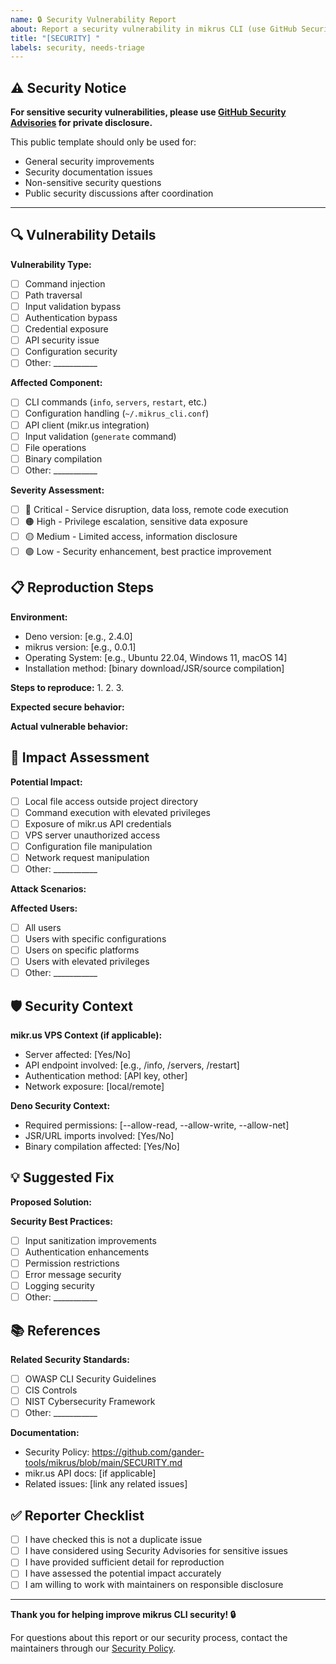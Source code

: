 ```yaml
---
name: 🔒 Security Vulnerability Report
about: Report a security vulnerability in mikrus CLI (use GitHub Security Advisories for private disclosure)
title: "[SECURITY] "
labels: security, needs-triage
---
```


## ⚠️ Security Notice

**For sensitive security vulnerabilities, please use
[GitHub Security Advisories](https://github.com/gander-tools/mikrus/security/advisories/new)
for private disclosure.**

This public template should only be used for:

- General security improvements
- Security documentation issues
- Non-sensitive security questions
- Public security discussions after coordination

---

## 🔍 Vulnerability Details

**Vulnerability Type:**

- [ ] Command injection
- [ ] Path traversal
- [ ] Input validation bypass
- [ ] Authentication bypass
- [ ] Credential exposure
- [ ] API security issue
- [ ] Configuration security
- [ ] Other: ___________

**Affected Component:**

- [ ] CLI commands (`info`, `servers`, `restart`, etc.)
- [ ] Configuration handling (`~/.mikrus_cli.conf`)
- [ ] API client (mikr.us integration)
- [ ] Input validation (`generate` command)
- [ ] File operations
- [ ] Binary compilation
- [ ] Other: ___________

**Severity Assessment:**

- [ ] 🔴 Critical - Service disruption, data loss, remote code execution
- [ ] 🟠 High - Privilege escalation, sensitive data exposure
- [ ] 🟡 Medium - Limited access, information disclosure
- [ ] 🟢 Low - Security enhancement, best practice improvement

## 📋 Reproduction Steps

**Environment:**

- Deno version: [e.g., 2.4.0]
- mikrus version: [e.g., 0.0.1]
- Operating System: [e.g., Ubuntu 22.04, Windows 11, macOS 14]
- Installation method: [binary download/JSR/source compilation]

**Steps to reproduce:** 1. 2. 3.

**Expected secure behavior:**

<!-- What should happen from security perspective -->

**Actual vulnerable behavior:**

<!-- What actually happens that creates security risk -->

## 🎯 Impact Assessment

**Potential Impact:**

- [ ] Local file access outside project directory
- [ ] Command execution with elevated privileges
- [ ] Exposure of mikr.us API credentials
- [ ] VPS server unauthorized access
- [ ] Configuration file manipulation
- [ ] Network request manipulation
- [ ] Other: ___________

**Attack Scenarios:**

<!-- Describe realistic attack scenarios -->

**Affected Users:**

- [ ] All users
- [ ] Users with specific configurations
- [ ] Users on specific platforms
- [ ] Users with elevated privileges
- [ ] Other: ___________

## 🛡️ Security Context

**mikr.us VPS Context (if applicable):**

- Server affected: [Yes/No]
- API endpoint involved: [e.g., /info, /servers, /restart]
- Authentication method: [API key, other]
- Network exposure: [local/remote]

**Deno Security Context:**

- Required permissions: [--allow-read, --allow-write, --allow-net]
- JSR/URL imports involved: [Yes/No]
- Binary compilation affected: [Yes/No]

## 💡 Suggested Fix

**Proposed Solution:**

<!-- Your suggestion for fixing the vulnerability -->

**Security Best Practices:**

- [ ] Input sanitization improvements
- [ ] Authentication enhancements
- [ ] Permission restrictions
- [ ] Error message security
- [ ] Logging security
- [ ] Other: ___________

## 📚 References

**Related Security Standards:**

- [ ] OWASP CLI Security Guidelines
- [ ] CIS Controls
- [ ] NIST Cybersecurity Framework
- [ ] Other: ___________

**Documentation:**

- Security Policy: https://github.com/gander-tools/mikrus/blob/main/SECURITY.md
- mikr.us API docs: [if applicable]
- Related issues: [link any related issues]

## ✅ Reporter Checklist

- [ ] I have checked this is not a duplicate issue
- [ ] I have considered using Security Advisories for sensitive issues
- [ ] I have provided sufficient detail for reproduction
- [ ] I have assessed the potential impact accurately
- [ ] I am willing to work with maintainers on responsible disclosure

---

**Thank you for helping improve mikrus CLI security! 🔒**

For questions about this report or our security process, contact the maintainers
through our
[Security Policy](https://github.com/gander-tools/mikrus/blob/main/SECURITY.md).
